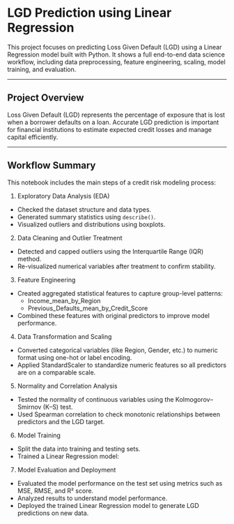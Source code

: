 # LGD Prediction using Linear Regression

This project focuses on predicting Loss Given Default (LGD) using a Linear Regression model built with Python.
It shows a full end-to-end data science workflow, including data preprocessing, feature engineering, scaling, model training, and evaluation.

---

## Project Overview

Loss Given Default (LGD) represents the percentage of exposure that is lost when a borrower defaults on a loan.
Accurate LGD prediction is important for financial institutions to estimate expected credit losses and manage capital efficiently.

---

## Workflow Summary

This notebook includes the main steps of a credit risk modeling process:

1. Exploratory Data Analysis (EDA)
- Checked the dataset structure and data types.
- Generated summary statistics using `describe()`.
- Visualized outliers and distributions using boxplots.


2. Data Cleaning and Outlier Treatment
- Detected and capped outliers using the Interquartile Range (IQR) method.
- Re-visualized numerical variables after treatment to confirm stability.

3. Feature Engineering
- Created aggregated statistical features to capture group-level patterns:
  - Income_mean_by_Region
  - Previous_Defaults_mean_by_Credit_Score
- Combined these features with original predictors to improve model performance.

4. Data Transformation and Scaling
- Converted categorical variables (like Region, Gender, etc.) to numeric format using one-hot or label encoding.
- Applied StandardScaler to standardize numeric features so all predictors are on a comparable scale.

5. Normality and Correlation Analysis
- Tested the normality of continuous variables using the Kolmogorov–Smirnov (K–S) test.
- Used Spearman correlation to check monotonic relationships between predictors and the LGD target.

6. Model Training
- Split the data into training and testing sets.
- Trained a Linear Regression model:

7. Model Evaluation and Deployment
- Evaluated the model performance on the test set using metrics such as MSE, RMSE, and R² score.
- Analyzed results to understand model performance.
- Deployed the trained Linear Regression model to generate LGD predictions on new data.

